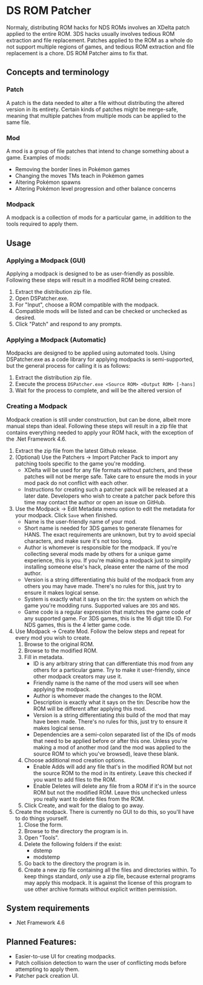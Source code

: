 # DS ROM Patcher
Normaly, distributing ROM hacks for NDS ROMs involves an XDelta patch applied to the entire ROM.  3DS hacks usually involves tedious ROM extraction and file replacement.  Patches applied to the ROM as a whole do not support multiple regions of games, and tedious ROM extraction and file replacement is a chore.  DS ROM Patcher aims to fix that.

## Concepts and terminology
### Patch
A patch is the data needed to alter a file without distributing the altered version in its entirety.  Certain kinds of patches might be merge-safe, meaning that multiple patches from multiple mods can be applied to the same file.

### Mod
A mod is a group of file patches that intend to change something about a game.  Examples of mods:
- Removing the border lines in Pokémon games
- Changing the moves TMs teach in Pokémon games
- Altering Pokémon spawns
- Altering Pokémon level progression and other balance concerns

### Modpack
A modpack is a collection of mods for a particular game, in addition to the tools required to apply them.

## Usage
### Applying a Modpack (GUI)
Applying a modpack is designed to be as user-friendly as possible.  Following these steps will result in a modified ROM being created.
 1. Extract the distribution zip file.
 2. Open DSPatcher.exe.
 3. For "Input", choose a ROM compatible with the modpack.
 4. Compatible mods will be listed and can be checked or unchecked as desired.
 5. Click "Patch" and respond to any prompts.

### Applying a Modpack (Automatic)
Modpacks are designed to be applied using automated tools.  Using DSPatcher.exe as a code library for applying modpacks is semi-supported, but the general process for calling it is as follows:
 1. Extract the distribution zip file.
 2. Execute the process `DSPatcher.exe <Source ROM> <Output ROM> [-hans]`
 3. Wait for the process to complete, and <Output ROM> will be the altered version of <Source ROM>

### Creating a Modpack
Modpack creation is still under construction, but can be done, albeit more manual steps than ideal.  Following these steps will result in a zip file that contains everything needed to apply your ROM hack, with the exception of the .Net Framework 4.6.
 1. Extract the zip file from the latest Github release.
 2. (Optional) Use the Patchers -> Import Patcher Pack to import any patching tools specific to the game you're modding.
	* XDelta will be used for any file formats without patchers, and these patches will not be merge safe.  Take care to ensure the mods in your mod pack do not conflict with each other.
	* Instructions for creating such a patcher pack will be released at a later date.  Developers who wish to create a patcher pack before this time may contact the author or open an issue on GitHub.
 3. Use the Modpack -> Edit Metadata menu option to edit the metadata for your modpack.  Click `Save` when finished.
	* Name is the user-friendly name of your mod.
	* Short name is needed for 3DS games to generate filenames for HANS.  The exact requirements are unknown, but try to avoid special characters, and make sure it's not too long.
	* Author is whomever is responsible for the modpack.  If you're collecting several mods made by others for a unique game experience, this is you.  If you're making a modpack just to simplify installing someone else's hack, please enter the name of the mod author.
	* Version is a string differentiating _this_ build of the modpack from any others you may have made.  There's no rules for this, just try to ensure it makes logical sense.
	* System is exactly what it says on the tin: the system on which the game you're modding runs.  Supported values are `3DS` and `NDS`.
	* Game code is a regular expression that matches the game code of any supported game.  For 3DS games, this is the 16 digit title ID.  For NDS games, this is the 4 letter game code.
 4. Use Modpack -> Create Mod.  Follow the below steps and repeat for every mod you wish to create.
 	 1. Browse to the original ROM.
  	 2. Browse to the modified ROM.
  	 3. Fill in metadata.
		* ID is any arbitrary string that can differentiate this mod from any others for a particular game.  Try to make it user-friendly, since other modpack creators may use it.
		* Friendly name is the name of the mod users will see when applying the modpack.
		* Author is whomever made the changes to the ROM.
		* Description is exactly what it says on the tin: Describe how the ROM will be different after applying this mod.
		* Version is a string differentiating _this_ build of the mod that may have been made.  There's no rules for this, just try to ensure it makes logical sense.
		* Dependencies are a semi-colon separated list of the IDs of mods that need to be applied before or after this one.  Unless you're making a mod of another mod (and the mod was applied to the source ROM to which you've browsed), leave these blank.
  	 4. Choose additional mod creation options.
		* Enable Adds will add any file that's in the modified ROM but not the source ROM to the mod in its entirety.  Leave this checked if you want to add files to the ROM.
		* Enable Deletes will delete any file from a ROM if it's in the source ROM but not the modified ROM.  Leave this unchecked unless you really want to delete files from the ROM.
  	 5. Click Create, and wait for the dialog to go away.
 5. Create the modpack.  There is currently no GUI to do this, so you'll have to do things yourself.
	 1. Close the form.
	 2. Browse to the directory the program is in.
	 3. Open "Tools".
	 4. Delete the following folders if the exist: 
		* dstemp
		* modstemp
	 5. Go back to the directory the program is in.
	 6. Create a new zip file containing all the files and directories within.  To keep things standard, *only* use a zip file, because external programs may apply this modpack.  It is against the license of this program to use other archive formats without explicit written permission.
	
## System requirements
* .Net Framework 4.6

## Planned Features:
* Easier-to-use UI for creating modpacks.
* Patch collision detection to warn the user of conflicting mods before attempting to apply them.
* Patcher pack creation UI.
